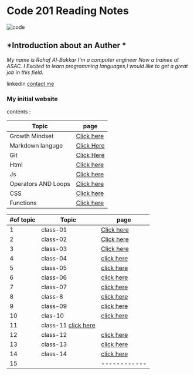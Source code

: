 # **Code 201 Reading Notes**
![code](https://victoria.mediaplanet.com/app/uploads/sites/102/2019/07/mainimage-26.jpg)

## *Introduction about an **Auther** *
*My name is Rahaf Al-Bakkar
 I'm a computer engineer Now a trainee at ASAC. I Excited to learn programming languages,I would like to get a great job in this field.*

linkedIn [contact me](https://www.linkedin.com/in/rahaf-albakkar-b3a63a202/)

### My initial website 
contents :

Topic  | page
------------ | -------------
Growth Mindset | [Click here](https://rahafalbakkar.github.io/Code-201-Reading-Notes/Growthmindest)
Markdown languge |[Click Here](https://rahafalbakkar.github.io/Code-201-Reading-Notes/Markdown)
Git |[Click Here](https://rahafalbakkar.github.io/Code-201-Reading-Notes/Git)
Html  | [Click here](https://rahafalbakkar.github.io/Code-201-Reading-Notes/html)
Js    |[Click here](https://rahafalbakkar.github.io/Code-201-Reading-Notes/js)
Operators AND Loops | [Click here](https://rahafalbakkar.github.io/Code-201-Reading-Notes/Ex&loop)
CSS | [Click here](https://rahafalbakkar.github.io/Code-201-Reading-Notes/cssr)
Functions | [Click here](https://replit.com/@Rahafalbakkar/Code-201-Reading-Notes/function)

#of topic | Topic  | page
------------ |------------ | -----------
1 |class-01 | [Click here ](https://rahafalbakkar.github.io/Code-201-Reading-Notes/class-01)
2|class-02|  [Click here ](https://rahafalbakkar.github.io/Code-201-Reading-Notes/class-02)
3 | class-03 | [Click here](https://rahafalbakkar.github.io/Code-201-Reading-Notes/class-03)|
4|class-04 |[click here](https://rahafalbakkar.github.io/Code-201-Reading-Notes/class-04)|
5|class-05 |[click here](https://rahafalbakkar.github.io/Code-201-Reading-Notes/class-05)|
6|class-06|[click here](https://rahafalbakkar.github.io/Code-201-Reading-Notes/class-06)|
7|class-07 | [click here](https://rahafalbakkar.github.io/Code-201-Reading-Notes/class-07)|
8 | class-8 | [click here](https://rahafalbakkar.github.io/Code-201-Reading-Notes/class-08)|
9| class-09 | [click here](https://rahafalbakkar.github.io/Code-201-Reading-Notes/class-09)|
10|clas-10 | [click here](https://rahafalbakkar.github.io/Code-201-Reading-Notes/class-10)|
11|class-11  [click here](https://rahafalbakkar.github.io/Code-201-Reading-Notes/class-11)|
12 |class-12|[click here](https://rahafalbakkar.github.io/Code-201-Reading-Notes/class-12)|
13 |class-13|[click here](https://rahafalbakkar.github.io/Code-201-Reading-Notes/class-13)|
14 |class-14|[click here](https://rahafalbakkar.github.io/Code-201-Reading-Notes/class-14)|
15|           | ------------|